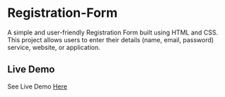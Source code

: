 # Registration-Form
A simple and user-friendly Registration Form built using HTML and CSS. This project allows users to enter their details (name, email, password)  service, website, or application. 

## Live Demo
See Live Demo [Here](https://mrunalisakhare.github.io/Registration-Form/)
